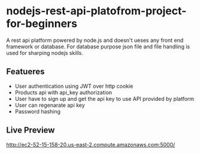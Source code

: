 # nodejs-rest-api-platofrom-project-for-beginners
A rest api platform powered by node.js and doesn't ueses any front end framework or database. For database purpose json file and file handling is used for sharping nodejs skills.

## Featueres
- User authentication using JWT over http cookie
- Products api with api_key authorization
- User have to sign up and get the api key to use API provided by platform
- User can regenarate api key
- Password hashing

## Live Preview
http://ec2-52-15-158-20.us-east-2.compute.amazonaws.com:5000/
